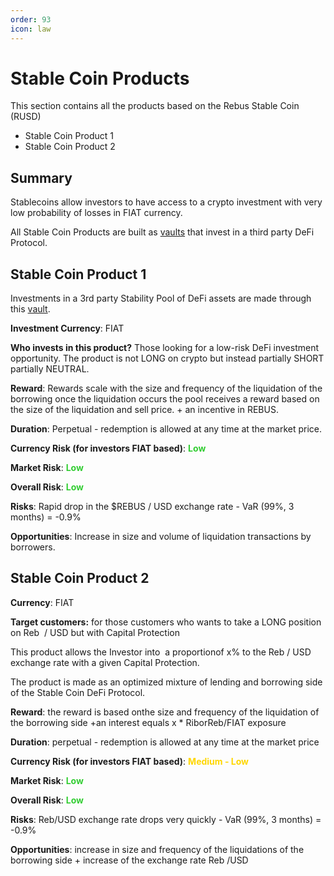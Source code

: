 ```yaml
---
order: 93
icon: law
---
```

# Stable Coin Products

This section contains all the products based on the Rebus Stable Coin (RUSD)  

* Stable Coin Product 1
* Stable Coin Product 2

## Summary

Stablecoins allow investors to have access to a crypto investment with very low probability of losses in FIAT currency.  
  
All Stable Coin Products are built as [vaults](rebus-vault.md) that invest in a third party DeFi Protocol.

## Stable Coin Product 1

Investments in a 3rd party Stability Pool of DeFi assets are made through this [vault](rebus-vault.md).  

**Investment Currency**: FIAT

**Who invests in this product?** Those looking for a low-risk DeFi investment opportunity. The product is not LONG on crypto but instead partially SHORT partially NEUTRAL.

**Reward**: Rewards scale with the size and frequency of the liquidation of the borrowing once the liquidation occurs the pool receives a reward based on the size of the liquidation and sell price. + an incentive in REBUS.

**Duration**: Perpetual - redemption is allowed at any time at the market price.

**Currency Risk (for investors FIAT based)**: **<span style="color:limegreen">Low</span>**

**Market Risk**: **<span style="color:limegreen">Low</span>**

**Overall Risk**: **<span style="color:limegreen">Low</span>**

**Risks**: Rapid drop in the $REBUS / USD exchange rate - VaR (99%, 3 months) = -0.9%

**Opportunities**: Increase in size and volume of liquidation transactions by borrowers.

## Stable Coin Product 2

**Currency**: FIAT  
  
‍**Target customers:** for those customers who wants to take a LONG position on Reb  / USD but with Capital Protection  
  
This product allows the Investor into  a proportionof x% to the Reb / USD exchange rate with a given Capital Protection.  
  
The product is made as an optimized mixture of lending and borrowing side of the Stable Coin DeFi Protocol.

**Reward**: the reward is based onthe size and frequency of the liquidation of the borrowing side +an interest equals x \* RiborReb/FIAT exposure

**Duration**: perpetual - redemption is allowed at any time at the market price

**Currency Risk (for investors FIAT based)**: **<span style="color:gold">Medium - Low</span>**

**Market Risk**: **<span style="color:limegreen">Low</span>**

**Overall Risk**: **<span style="color:limegreen">Low</span>**

**Risks**: Reb/USD exchange rate drops very quickly - VaR (99%, 3 months) = -0.9%  

**Opportunities**: increase in size and frequency of the liquidations of the borrowing side + increase of the exchange rate Reb /USD
